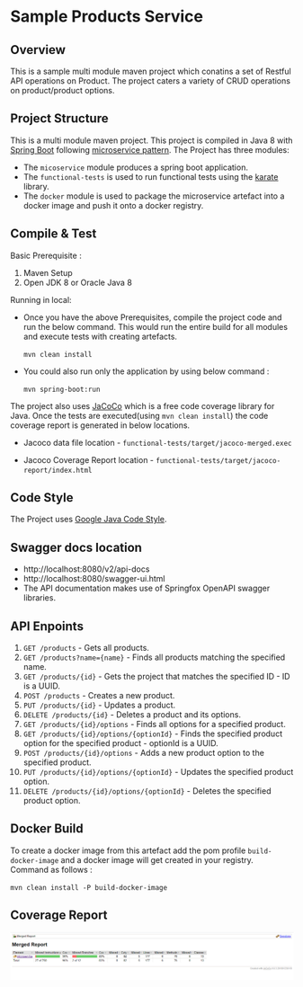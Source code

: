 # Sample Products Service

## Overview
This is a sample multi module maven project which conatins a set of Restful API operations on Product. The project caters a variety of CRUD operations on product/product options.

## Project Structure

This is a multi module maven project. This project is compiled in Java 8 with [Spring Boot](https://spring.io/projects/spring-boot) following [microservice pattern](https://spring.io/microservices). The Project has three modules:

- The `micoservice` module produces a spring boot application.
- The `functional-tests` is used to run functional tests using the [karate](https://github.com/intuit/karate) library.
- The `docker` module is used to package the microservice artefact into a docker image and push it onto a docker registry.

## Compile & Test
Basic Prerequisite :
1. Maven Setup
2. Open JDK 8 or Oracle Java 8

Running in local:
* Once you have the above Prerequisites, compile the project code and run the below command. This would run the entire build for all modules and execute tests with creating artefacts.

  `mvn clean install`

* You could also run only the application by using below command :
  
  `mvn spring-boot:run`

The project also uses [JaCoCo](https://www.eclemma.org/jacoco/) which is a free code coverage library for Java. 
Once the tests are executed(using `mvn clean install`) the code coverage report is generated in
below locations.

* Jacoco data file location - `functional-tests/target/jacoco-merged.exec` 

* Jacoco Coverage Report location - `functional-tests/target/jacoco-report/index.html`


## Code Style
The Project uses [Google Java Code Style](https://github.com/google/styleguide/blob/gh-pages/intellij-java-google-style.xml).

## Swagger docs location

*  http://localhost:8080/v2/api-docs
*  http://localhost:8080/swagger-ui.html
*  The API documentation makes use of Springfox OpenAPI swagger libraries.

## API Enpoints
1. `GET /products` - Gets all products.
2. `GET /products?name={name}` - Finds all products matching the specified name.
3. `GET /products/{id}` - Gets the project that matches the specified ID - ID is a UUID.
4. `POST /products` - Creates a new product.
5. `PUT /products/{id}` - Updates a product.
6. `DELETE /products/{id}` - Deletes a product and its options.
7. `GET /products/{id}/options` - Finds all options for a specified product.
8. `GET /products/{id}/options/{optionId}` - Finds the specified product option for the specified product - optionId is a UUID.
9. `POST /products/{id}/options` - Adds a new product option to the specified product.
10. `PUT /products/{id}/options/{optionId}` - Updates the specified product option.
11. `DELETE /products/{id}/options/{optionId}` - Deletes the specified product option.

## Docker Build
To create a docker image from this artefact add the pom profile `build-docker-image` and a docker image will get created in your registry. Command as follows :

  `mvn clean install -P build-docker-image`
  
## Coverage Report
![Merged Coverage Report](coverage_report.PNG)  